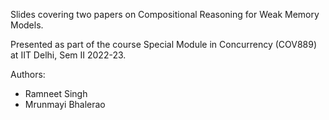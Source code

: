 Slides covering two papers on Compositional Reasoning for Weak Memory Models.

Presented as part of the course Special Module in Concurrency (COV889) at IIT Delhi, Sem II 2022-23.

Authors:
- Ramneet Singh
- Mrunmayi Bhalerao

